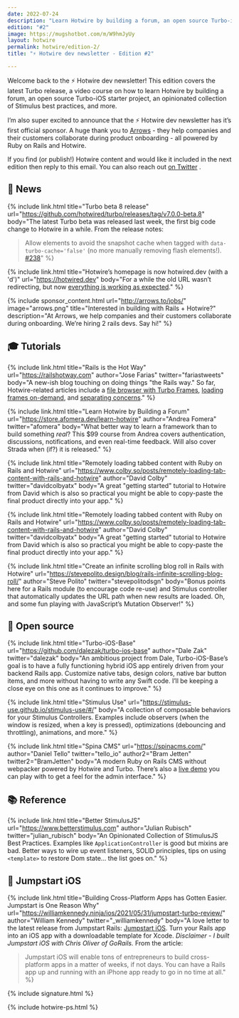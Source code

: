```yaml
---
date: 2022-07-24
description: "Learn Hotwire by building a forum, an open source Turbo-iOS starter project, and an opinionated collection of Stimulus best practices."
edition: "#2"
image: https://mugshotbot.com/m/W9hmJyUy
layout: hotwire
permalink: hotwire/edition-2/
title: "⚡️ Hotwire dev newsletter - Edition #2"

---
```


Welcome back to the ⚡️ Hotwire dev newsletter! This edition covers the latest Turbo release, a video course on how to learn Hotwire by building a forum, an open source Turbo-iOS starter project, an opinionated collection of Stimulus best practices, and more.

I’m also super excited to announce that the ⚡️ Hotwire dev newsletter has it’s first official sponsor. A huge thank you to [Arrows](https://arrows.to) - they help companies and their customers collaborate during product onboarding - all powered by Ruby on Rails and Hotwire.

If you find (or publish!) Hotwire content and would like it included in the next edition then reply to this email. You can also reach out  [on Twitter](https://twitter.com/joemasilotti) .

## 📰 News

{% include link.html
  title="Turbo beta 8 release"
  url="https://github.com/hotwired/turbo/releases/tag/v7.0.0-beta.8"
  body="The latest Turbo beta was released last week, the first big code change to Hotwire in a while. From the release notes:

  > Allow elements to avoid the snapshot cache when tagged with `data-turbo-cache='false'` (no more manually removing flash elements!). [#238](https://github.com/hotwired/turbo/pull/238)"
%}

{% include link.html
  title="Hotwire’s homepage is now hotwired.dev (with a 'd')"
  url="https://hotwired.dev"
  body="For a while the old URL wasn’t redirecting, but now [everything is working as expected](https://twitter.com/dhh/status/1411720913641373704?s=20)."
%}

{% include sponsor_content.html
  url="http://arrows.to/jobs/"
  image="arrows.png"
  title="Interested in building with Rails + Hotwire?"
  description="At Arrows, we help companies and their customers collaborate during onboarding. We’re hiring 2 rails devs. Say hi!"
%}

## 🎓 Tutorials

{% include link.html
  title="Rails is the Hot Way"
  url="https://railshotway.com"
  author="Jose Farias"
  twitter="fariastweets"
	body="A new-ish blog touching on doing things \"the Rails way.\" So far, Hotwire-related articles include a [file browser with Turbo Frames](https://railshotway.com/posts/2021/04/17/turbo-file-browser.html), [loading frames on-demand](https://railshotway.com/posts/2021/05/29/uncovering-hotwire-patterns-part-1-loading-frames-on-demand.html), and [separating concerns](https://railshotway.com/posts/2021/05/29/uncovering-hotwire-patterns-part-2-separating-concerns.html)."
%}

{% include link.html
  title="Learn Hotwire by Building a Forum"
  url="https://store.afomera.dev/learn-hotwire"
  author="Andrea Fomera"
  twitter="afomera"
	body="What better way to learn a framework than to build something _real_? This $99 course from Andrea covers authentication, discussions, notifications, and even real-time feedback. Will also cover Strada when (if?) it is released."
%}

{% include link.html
  title="Remotely loading tabbed content with Ruby on Rails and Hotwire"
  url="https://www.colby.so/posts/remotely-loading-tab-content-with-rails-and-hotwire"
  author="David Colby"
  twitter="davidcolbyatx"
	body="A great \"getting started\" tutorial to Hotwire from David which is also so practical you might be able to copy-paste the final product directly into your app."
%}

{% include link.html
  title="Remotely loading tabbed content with Ruby on Rails and Hotwire"
  url="https://www.colby.so/posts/remotely-loading-tab-content-with-rails-and-hotwire"
  author="David Colby"
  twitter="davidcolbyatx"
	body="A great \"getting started\" tutorial to Hotwire from David which is also so practical you might be able to copy-paste the final product directly into your app."
%}

{% include link.html
  title="Create an infinite scrolling blog roll in Rails with Hotwire"
  url="https://stevepolito.design/blog/rails-infinite-scrolling-blog-roll/"
  author="Steve Polito"
	twitter="stevepolitodsgn"
	body="Bonus points here for a Rails module (to encourage code re-use) and Stimulus controller that automatically updates the URL path when new results are loaded. Oh, and some fun playing with JavaScript’s Mutation Observer!"
%}

## 🐙 Open source

{% include link.html
  title="Turbo-iOS-Base"
  url="https://github.com/dalezak/turbo-ios-base"
  author="Dale Zak"
  twitter="dalezak"
	body="An ambitious project from Dale, Turbo-iOS-Base’s goal is to have a fully functioning hybrid iOS app entirely driven from your backend Rails app. Customize native tabs, design colors, native bar button items, and more without having to write any Swift code. I’ll be keeping a close eye on this one as it continues to improve."
%}

{% include link.html
  title="Stimulus Use"
  url="https://stimulus-use.github.io/stimulus-use/#/"
  body="A collection of composable behaviors for your Stimulus Controllers. Examples include observers (when the window is resized, when a key is pressed), optimizations (debouncing and throttling), animations, and more."
%}

{% include link.html
  title="Spina CMS"
  url="https://spinacms.com/"
  author="Daniel Tello"
  twitter="tello_io"
  author2="Bram Jetten"
	twitter2="BramJetten"
	body="A modern Ruby on Rails CMS without webpacker powered by Hotwire and Turbo. There’s also a [live demo](https://spinacms-demo.herokuapp.com/admin/pages) you can play with to get a feel for the admin interface."
%}

## 📚 Reference

{% include link.html
  title="Better StimulusJS"
  url="https://www.betterstimulus.com"
  author="Julian Rubisch"
	twitter="julian_rubisch"
	body="An Opinionated Collection of StimulusJS Best Practices. Examples like  `ApplicationController` is good but mixins are bad. Better ways to wire up event listeners, SOLID principles, tips on using  `<template>` to restore Dom state… the list goes on."
%}

## 🚀 Jumpstart iOS

{% include link.html
  title="Building Cross-Platform Apps has Gotten Easier. Jumpstart is One Reason Why"
  url="https://williamkennedy.ninja/ios/2021/05/31/jumpstart-turbo-review/"
  author="William Kennedy"
	twitter="_williamkennedy"
	body="A love letter to the latest release from Jumpstart Rails: [Jumpstart iOS](https://jumpstartrails.com/ios). Turn your Rails app into an iOS app with a downloadable template for Xcode. *Disclaimer - I built Jumpstart iOS with Chris Oliver of GoRails.* From the article:

  > Jumpstart iOS will enable tons of entrepreneurs to build cross-platform apps in a matter of weeks, if not days. You can have a Rails app up and running with an iPhone app ready to go in no time at all."
%}

{% include signature.html %}

{% include hotwire-ps.html %}
